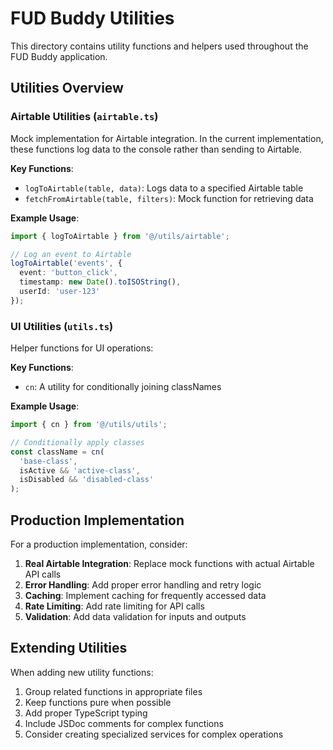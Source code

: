 
# FUD Buddy Utilities

This directory contains utility functions and helpers used throughout the FUD Buddy application.

## Utilities Overview

### Airtable Utilities (`airtable.ts`)

Mock implementation for Airtable integration. In the current implementation, these functions log data to the console rather than sending to Airtable.

**Key Functions**:
- `logToAirtable(table, data)`: Logs data to a specified Airtable table
- `fetchFromAirtable(table, filters)`: Mock function for retrieving data

**Example Usage**:
```typescript
import { logToAirtable } from '@/utils/airtable';

// Log an event to Airtable
logToAirtable('events', {
  event: 'button_click',
  timestamp: new Date().toISOString(),
  userId: 'user-123'
});
```

### UI Utilities (`utils.ts`)

Helper functions for UI operations:

**Key Functions**:
- `cn`: A utility for conditionally joining classNames

**Example Usage**:
```typescript
import { cn } from '@/utils/utils';

// Conditionally apply classes
const className = cn(
  'base-class',
  isActive && 'active-class',
  isDisabled && 'disabled-class'
);
```

## Production Implementation

For a production implementation, consider:

1. **Real Airtable Integration**: Replace mock functions with actual Airtable API calls
2. **Error Handling**: Add proper error handling and retry logic
3. **Caching**: Implement caching for frequently accessed data
4. **Rate Limiting**: Add rate limiting for API calls
5. **Validation**: Add data validation for inputs and outputs

## Extending Utilities

When adding new utility functions:

1. Group related functions in appropriate files
2. Keep functions pure when possible
3. Add proper TypeScript typing
4. Include JSDoc comments for complex functions
5. Consider creating specialized services for complex operations
